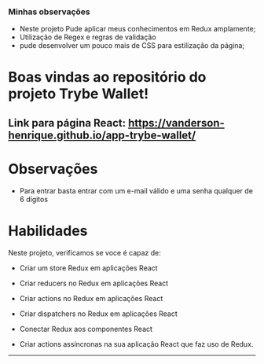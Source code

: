 ### Minhas observações

- Neste projeto Pude aplicar meus conhecimentos em Redux amplamente;
- Utilização de Regex e regras de validação
- pude desenvolver um pouco mais de CSS para estilização da página;

# Boas vindas ao repositório do projeto Trybe Wallet!

Link para página React: https://vanderson-henrique.github.io/app-trybe-wallet/
---

# Observações

 - Para entrar basta entrar com um e-mail válido e uma senha qualquer de 6 dígitos

# Habilidades
Neste projeto, verificamos se voce é capaz de:

  * Criar um store Redux em aplicações React

  * Criar reducers no Redux em aplicações React

  * Criar actions no Redux em aplicações React

  * Criar dispatchers no Redux em aplicações React

  * Conectar Redux aos componentes React

  * Criar actions assíncronas na sua aplicação React que faz uso de Redux.

---
